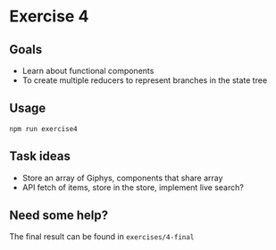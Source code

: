 # Exercise 4

## Goals 

* Learn about functional components
* To create multiple reducers to represent branches in the state tree

## Usage

`npm run exercise4`

## Task ideas

* Store an array of Giphys, components that share array
* API fetch of items, store in the store, implement live search?

## Need some help?

The final result can be found in `exercises/4-final`
